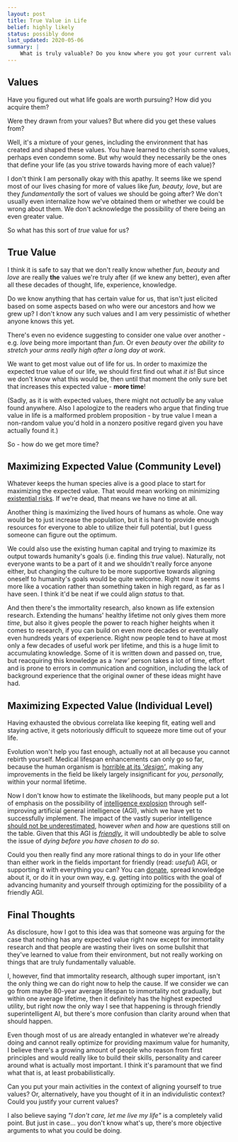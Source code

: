 ```yaml
---
layout: post
title: True Value in Life
belief: highly likely
status: possibly done
last_updated: 2020-05-06
summary: |
    What is truly valuable? Do you know where you got your current values? The utilitarian view to life.
---
```


## Values

Have you figured out what life goals are worth pursuing? How did you acquire them? 

Were they drawn from your values? But where did you get these values from?

Well, it's a mixture of your genes, including the environment that has created and shaped these values. You have learned to cherish some values, perhaps even condemn some. But why would they necessarily be the ones that define your life (as you strive towards having more of each value)?

I don't think I am personally okay with this apathy. It seems like we spend most of our lives chasing for more of values like _fun, beauty, love_, but are they _fundamentally_ the sort of values we should be going after? We don't usually even internalize how we've obtained them or whether we could be wrong about them. We don't acknowledge the possibility of there being an even greater value.

So what has this sort of _true_ value for us?

## True Value

I think it is safe to say that we don't really know whether _fun_, _beauty_ and _love_ are really **the** values we're truly after (if we knew any better), even after all these decades of thought, life, experience, knowledge.

Do we know anything that has certain value for us, that isn't just elicited based on some aspects based on who were our ancestors and how we grew up? I don't know any such values and I am very pessimistic of whether anyone knows this yet.

There's even no evidence suggesting to consider one value over another - e.g. _love_ being more important than _fun_. Or even _beauty_ over _the ability to stretch your arms really high after a long day at work_.

We want to get most value out of life for us. In order to maximize the expected true value of our life, we should first find out what _it is_! But since we don't know what this would be, then until that moment the only sure bet that increases this expected value - **more time**! 

(Sadly, as it is with expected values, there might not _actually_ be any value found anywhere. Also I apologize to the readers who argue that finding true value in life is a malformed problem proposition - by true value I mean a non-random value you'd hold in a nonzero positive regard given you have actually found it.)

So - how do we get more time?

## Maximizing Expected Value (Community Level)

Whatever keeps the human species alive is a good place to start for maximizing the expected value. That would mean working on minimizing [existential risks](https://en.wikipedia.org/wiki/Global_catastrophic_risk). If we're dead, that means we have no time at all.

Another thing is maximizing the lived hours of humans as whole. One way would be to just increase the population, but it is hard to provide enough resources for everyone to able to utilize their full potential, but I guess someone can figure out the optimum.

We could also use the existing human capital and trying to maximize its output towards humanity's goals (i.e. finding this _true_ value). Naturally, not everyone wants to be a part of it and we shouldn't really force anyone either, but changing the culture to be more supportive towards aligning oneself to humanity's goals would be quite welcome. Right now it seems more like a vocation rather than something taken in high regard, as far as I have seen. I think it'd be neat if we could align _status_ to that. 

And then there's the immortality research, also known as life extension research. Extending the humans' healthy lifetime not only gives them more _time_, but also it gives people the power to reach higher heights when it comes to research, if you can build on even more decades or eventually even hundreds years of experience. Right now people tend to have at most only a few decades of useful work per lifetime, and this is a huge limit to accumulating knowledge. Some of it is written down and passed on, true, but reacquiring this knowledge as a _'new'_ person takes a lot of time, effort and is prone to errors in communication and cognition, including the lack of background experience that the original owner of these ideas might have had.

## Maximizing Expected Value (Individual Level)

Having exhausted the obvious correlata like keeping fit, eating well and staying active, it gets notoriously difficult to squeeze more time out of your life.

Evolution won't help you fast enough, actually not at all because you cannot rebirth yourself. Medical lifespan enhancements can only go so far, because the human organism is [horrible at its _'design'_](http://lesswrong.com/lw/l0/adaptationexecuters_not_fitnessmaximizers/), making any improvements in the field be likely largely insignificant for _you, personally,_ within your normal lifetime.

Now I don't know how to estimate the likelihoods, but many people put a lot of emphasis on the possibility of [intelligence explosion](https://en.wikipedia.org/wiki/Intelligence_explosion) through self-improving artificial general intelligence (AGI), which we have yet to successfully implement. The impact of the vastly superior intelligence [should not be underestimated](http://waitbutwhy.com/2015/01/artificial-intelligence-revolution-1.html), however _when_ and _how_ are questions still on the table. Given that this AGI is [_friendly_](https://en.wikipedia.org/wiki/Friendly_artificial_intelligence), it will undoubtedly be able to solve the issue of _dying before you have chosen to do so_.

Could you then really find any more rational things to do in your life other than either work in the fields important for friendly (read: _useful_) AGI, or supporting it with everything you can? You can [donate](https://intelligence.org/), spread knowledge about it, or do it in your own way, e.g. getting into politics with the goal of advancing humanity and yourself through optimizing for the possibility of a friendly AGI.

## Final Thoughts

As disclosure, how I got to this idea was that someone was arguing for the case that nothing has any expected value right now except for immortality research and that people are wasting their lives on some bullshit that they've learned to value from their environment, but not really working on things that are truly fundamentally valuable.

I, however, find that immortality research, although super important, isn't the only thing we can do right now to help the cause. If we consider we can go from maybe 80-year average lifespan to immortality not gradually, but within one average lifetime, then it definitely has the highest expected utility, but right now the only way I see that happening is through friendly superintelligent AI, but there's more confusion than clarity around when that should happen.

Even though most of us are already entangled in whatever we're already doing and cannot really optimize for providing maximum value for humanity, I believe there's a growing amount of people who reason from first principles and would really like to build their skills, personality and career around what is actually most important. I think it's paramount that we find what that is, at least probabilistically.

Can you put your main activities in the context of aligning yourself to true values? Or, alternatively, have you thought of it in an individulistic context? Could you justify your current values?

I also believe saying _"I don't care, let me live my life"_ is a completely valid point. But just in case... you don't know what's up, there's more objective arguments to what you could be doing.




